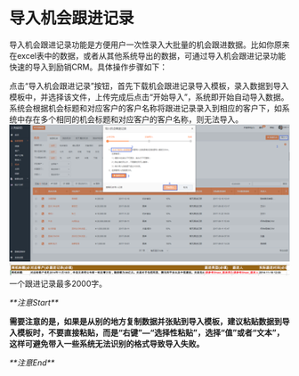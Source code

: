 # 导入机会跟进记录

导入机会跟进记录功能是方便用户一次性录入大批量的机会跟进数据。比如你原来在excel表中的数据，或者从其他系统导出的数据，可通过导入机会跟进记录功能快速的导入到励销CRM。具体操作步骤如下：

点击“导入机会跟进记录”按钮，首先下载机会跟进记录导入模板，录入数据到导入模板中，并选择该文件，上传完成后点击“开始导入”，系统即开始自动导入数据。系统会根据机会标题和对应客户的客户名称将跟进记录录入到相应的客户下，如系统中存在多个相同的机会标题和对应客户的客户名称，则无法导入。![](/assets/lix导入机会跟进.png)![](/assets/导入商机跟进记录02.png)一个跟进记录最多2000字。

_\*\*注意Start\*\*_

**需要注意的是，如果是从别的地方复制数据并张贴到导入模板，建议粘贴数据到导入模板时，不要直接粘贴，而是“右键”—“选择性粘贴”，选择“值”或者“文本”，这样可避免带入一些系统无法识别的格式导致导入失败。**

_\*\*注意End\*\*_

